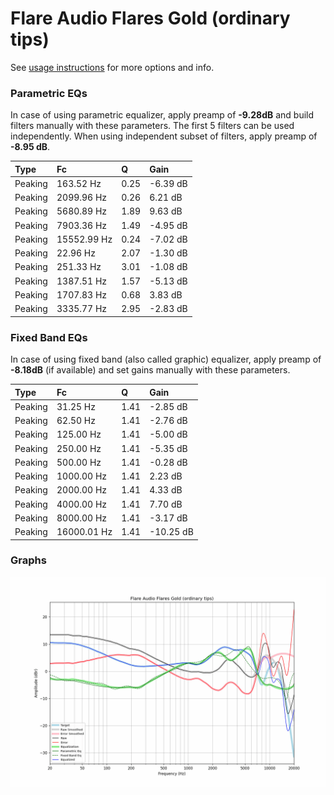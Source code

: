 # Flare Audio Flares Gold (ordinary tips)
See [usage instructions](https://github.com/jaakkopasanen/AutoEq#usage) for more options and info.

### Parametric EQs
In case of using parametric equalizer, apply preamp of **-9.28dB** and build filters manually
with these parameters. The first 5 filters can be used independently.
When using independent subset of filters, apply preamp of **-8.95 dB**.

| Type    | Fc          |    Q | Gain     |
|:--------|:------------|:-----|:---------|
| Peaking | 163.52 Hz   | 0.25 | -6.39 dB |
| Peaking | 2099.96 Hz  | 0.26 | 6.21 dB  |
| Peaking | 5680.89 Hz  | 1.89 | 9.63 dB  |
| Peaking | 7903.36 Hz  | 1.49 | -4.95 dB |
| Peaking | 15552.99 Hz | 0.24 | -7.02 dB |
| Peaking | 22.96 Hz    | 2.07 | -1.30 dB |
| Peaking | 251.33 Hz   | 3.01 | -1.08 dB |
| Peaking | 1387.51 Hz  | 1.57 | -5.13 dB |
| Peaking | 1707.83 Hz  | 0.68 | 3.83 dB  |
| Peaking | 3335.77 Hz  | 2.95 | -2.83 dB |

### Fixed Band EQs
In case of using fixed band (also called graphic) equalizer, apply preamp of **-8.18dB**
(if available) and set gains manually with these parameters.

| Type    | Fc          |    Q | Gain      |
|:--------|:------------|:-----|:----------|
| Peaking | 31.25 Hz    | 1.41 | -2.85 dB  |
| Peaking | 62.50 Hz    | 1.41 | -2.76 dB  |
| Peaking | 125.00 Hz   | 1.41 | -5.00 dB  |
| Peaking | 250.00 Hz   | 1.41 | -5.35 dB  |
| Peaking | 500.00 Hz   | 1.41 | -0.28 dB  |
| Peaking | 1000.00 Hz  | 1.41 | 2.23 dB   |
| Peaking | 2000.00 Hz  | 1.41 | 4.33 dB   |
| Peaking | 4000.00 Hz  | 1.41 | 7.70 dB   |
| Peaking | 8000.00 Hz  | 1.41 | -3.17 dB  |
| Peaking | 16000.01 Hz | 1.41 | -10.25 dB |

### Graphs
![](./Flare%20Audio%20Flares%20Gold%20(ordinary%20tips).png)